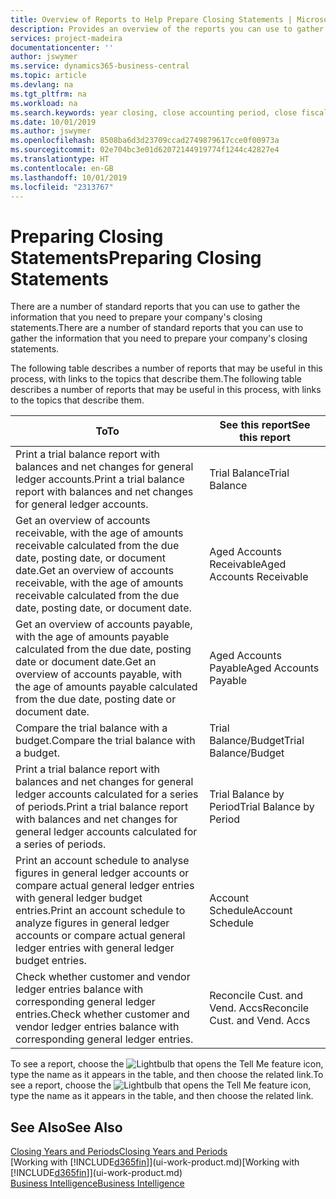 ```yaml
---
title: Overview of Reports to Help Prepare Closing Statements | Microsoft Docs
description: Provides an overview of the reports you can use to gather information to prepare your company's closing statements when closing the fiscal year.
services: project-madeira
documentationcenter: ''
author: jswymer
ms.service: dynamics365-business-central
ms.topic: article
ms.devlang: na
ms.tgt_pltfrm: na
ms.workload: na
ms.search.keywords: year closing, close accounting period, close fiscal year, aging, creditor payments, vendor payments, assets, liabilities, equity, analysis, reporting, financial report, business intelligence, BI, Power Bi, KPI
ms.date: 10/01/2019
ms.author: jswymer
ms.openlocfilehash: 8508ba6d3d23709ccad2749879617cce0f00973a
ms.sourcegitcommit: 02e704bc3e01d62072144919774f1244c42827e4
ms.translationtype: HT
ms.contentlocale: en-GB
ms.lasthandoff: 10/01/2019
ms.locfileid: "2313767"
---
```

# <a name="preparing-closing-statements"></a><span data-ttu-id="1e983-103">Preparing Closing Statements</span><span class="sxs-lookup"><span data-stu-id="1e983-103">Preparing Closing Statements</span></span>
<span data-ttu-id="1e983-104">There are a number of standard reports that you can use to gather the information that you need to prepare your company's closing statements.</span><span class="sxs-lookup"><span data-stu-id="1e983-104">There are a number of standard reports that you can use to gather the information that you need to prepare your company's closing statements.</span></span>

<span data-ttu-id="1e983-105">The following table describes a number of reports that may be useful in this process, with links to the topics that describe them.</span><span class="sxs-lookup"><span data-stu-id="1e983-105">The following table describes a number of reports that may be useful in this process, with links to the topics that describe them.</span></span>

| <span data-ttu-id="1e983-106">To</span><span class="sxs-lookup"><span data-stu-id="1e983-106">To</span></span> | <span data-ttu-id="1e983-107">See this report</span><span class="sxs-lookup"><span data-stu-id="1e983-107">See this report</span></span> |
| --- | --- |
| <span data-ttu-id="1e983-108">Print a trial balance report with balances and net changes for general ledger accounts.</span><span class="sxs-lookup"><span data-stu-id="1e983-108">Print a trial balance report with balances and net changes for general ledger accounts.</span></span> |<span data-ttu-id="1e983-109">Trial Balance</span><span class="sxs-lookup"><span data-stu-id="1e983-109">Trial Balance</span></span> |
| <span data-ttu-id="1e983-110">Get an overview of accounts receivable, with the age of amounts receivable calculated from the due date, posting date, or document date.</span><span class="sxs-lookup"><span data-stu-id="1e983-110">Get an overview of accounts receivable, with the age of amounts receivable calculated from the due date, posting date, or document date.</span></span> |<span data-ttu-id="1e983-111">Aged Accounts Receivable</span><span class="sxs-lookup"><span data-stu-id="1e983-111">Aged Accounts Receivable</span></span> |
| <span data-ttu-id="1e983-112">Get an overview of accounts payable, with the age of amounts payable calculated from the due date, posting date or document date.</span><span class="sxs-lookup"><span data-stu-id="1e983-112">Get an overview of accounts payable, with the age of amounts payable calculated from the due date, posting date or document date.</span></span> |<span data-ttu-id="1e983-113">Aged Accounts Payable</span><span class="sxs-lookup"><span data-stu-id="1e983-113">Aged Accounts Payable</span></span> |
| <span data-ttu-id="1e983-114">Compare the trial balance with a budget.</span><span class="sxs-lookup"><span data-stu-id="1e983-114">Compare the trial balance with a budget.</span></span> |<span data-ttu-id="1e983-115">Trial Balance/Budget</span><span class="sxs-lookup"><span data-stu-id="1e983-115">Trial Balance/Budget</span></span> |
| <span data-ttu-id="1e983-116">Print a trial balance report with balances and net changes for general ledger accounts calculated for a series of periods.</span><span class="sxs-lookup"><span data-stu-id="1e983-116">Print a trial balance report with balances and net changes for general ledger accounts calculated for a series of periods.</span></span> |<span data-ttu-id="1e983-117">Trial Balance by Period</span><span class="sxs-lookup"><span data-stu-id="1e983-117">Trial Balance by Period</span></span> |
| <span data-ttu-id="1e983-118">Print an account schedule to analyse figures in general ledger accounts or compare actual general ledger entries with general ledger budget entries.</span><span class="sxs-lookup"><span data-stu-id="1e983-118">Print an account schedule to analyze figures in general ledger accounts or compare actual general ledger entries with general ledger budget entries.</span></span> |<span data-ttu-id="1e983-119">Account Schedule</span><span class="sxs-lookup"><span data-stu-id="1e983-119">Account Schedule</span></span> |
| <span data-ttu-id="1e983-120">Check whether customer and vendor ledger entries balance with corresponding general ledger entries.</span><span class="sxs-lookup"><span data-stu-id="1e983-120">Check whether customer and vendor ledger entries balance with corresponding general ledger entries.</span></span> |<span data-ttu-id="1e983-121">Reconcile Cust. and Vend. Accs</span><span class="sxs-lookup"><span data-stu-id="1e983-121">Reconcile Cust. and Vend. Accs</span></span> |

<span data-ttu-id="1e983-122">To see a report, choose the ![Lightbulb that opens the Tell Me feature](media/ui-search/search_small.png "Tell me what you want to do") icon, type the name as it appears in the table, and then choose the related link.</span><span class="sxs-lookup"><span data-stu-id="1e983-122">To see a report, choose the ![Lightbulb that opens the Tell Me feature](media/ui-search/search_small.png "Tell me what you want to do") icon, type the name as it appears in the table, and then choose the related link.</span></span>

## <a name="see-also"></a><span data-ttu-id="1e983-123">See Also</span><span class="sxs-lookup"><span data-stu-id="1e983-123">See Also</span></span>
[<span data-ttu-id="1e983-124">Closing Years and Periods</span><span class="sxs-lookup"><span data-stu-id="1e983-124">Closing Years and Periods</span></span>](year-close-years-periods.md)  
<span data-ttu-id="1e983-125">[Working with [!INCLUDE[d365fin](includes/d365fin_md.md)]](ui-work-product.md)</span><span class="sxs-lookup"><span data-stu-id="1e983-125">[Working with [!INCLUDE[d365fin](includes/d365fin_md.md)]](ui-work-product.md)</span></span>  
[<span data-ttu-id="1e983-126">Business Intelligence</span><span class="sxs-lookup"><span data-stu-id="1e983-126">Business Intelligence</span></span>](bi.md)
